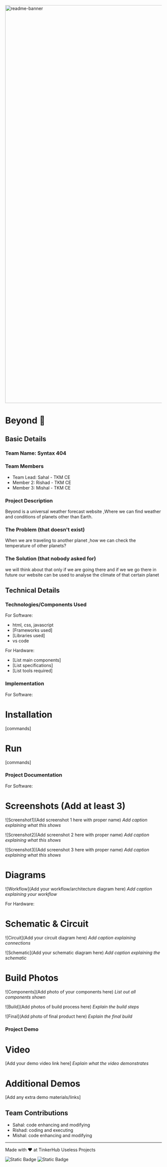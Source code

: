 <img width="1280" alt="readme-banner" src="https://github.com/user-attachments/assets/35332e92-44cb-425b-9dff-27bcf1023c6c">

# Beyond 🎯


## Basic Details
### Team Name: Syntax 404


### Team Members
- Team Lead: Sahal - TKM CE
- Member 2: Rishad - TKM CE
- Member 3: Mishal - TKM CE

### Project Description
Beyond is a universal weather forecast website ,Where we can find weather and conditions of planets other than Earth.

### The Problem (that doesn't exist)
When we are traveling to another planet ,how we can check the temperature of other planets?

### The Solution (that nobody asked for)
we will think about that only if we are going there and if we we go there in future our website can be used to analyse the climate of that certain planet

## Technical Details
### Technologies/Components Used
For Software:
- html, css, javascript
- [Frameworks used]
- [Libraries used]
- vs code

For Hardware:
- [List main components]
- [List specifications]
- [List tools required]

### Implementation
For Software:
# Installation
[commands]

# Run
[commands]

### Project Documentation
For Software:

# Screenshots (Add at least 3)
![Screenshot1](Add screenshot 1 here with proper name)
*Add caption explaining what this shows*

![Screenshot2](Add screenshot 2 here with proper name)
*Add caption explaining what this shows*

![Screenshot3](Add screenshot 3 here with proper name)
*Add caption explaining what this shows*

# Diagrams
![Workflow](Add your workflow/architecture diagram here)
*Add caption explaining your workflow*

For Hardware:

# Schematic & Circuit
![Circuit](Add your circuit diagram here)
*Add caption explaining connections*

![Schematic](Add your schematic diagram here)
*Add caption explaining the schematic*

# Build Photos
![Components](Add photo of your components here)
*List out all components shown*

![Build](Add photos of build process here)
*Explain the build steps*

![Final](Add photo of final product here)
*Explain the final build*

### Project Demo
# Video
[Add your demo video link here]
*Explain what the video demonstrates*

# Additional Demos
[Add any extra demo materials/links]

## Team Contributions
- Sahal: code enhancing and modifying
- Rishad: coding and executing
- Mishal: code enhancing and modifying

---
Made with ❤️ at TinkerHub Useless Projects 

![Static Badge](https://img.shields.io/badge/TinkerHub-24?color=%23000000&link=https%3A%2F%2Fwww.tinkerhub.org%2F)
![Static Badge](https://img.shields.io/badge/UselessProject--24-24?link=https%3A%2F%2Fwww.tinkerhub.org%2Fevents%2FQ2Q1TQKX6Q%2FUseless%2520Projects)



